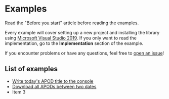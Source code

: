 # Examples
Read the "[Before you start](info.md)" article before reading the examples.

Every example will cover setting up a new project and installing the library using [Microsoft Visual Studio 2019](https://visualstudio.microsoft.com/downloads/).
If you only want to read the implementation, go to the **Implementation** section of the example.

If you encounter problems or have any questions, feel free to [open an issue](https://github.com/LeMorrow/APOD.Net/issues/new/choose)!

## List of examples

- [Write today's APOD title to the console](today.md)
- [Download all APODs between two dates](download.md)
- Item 3
